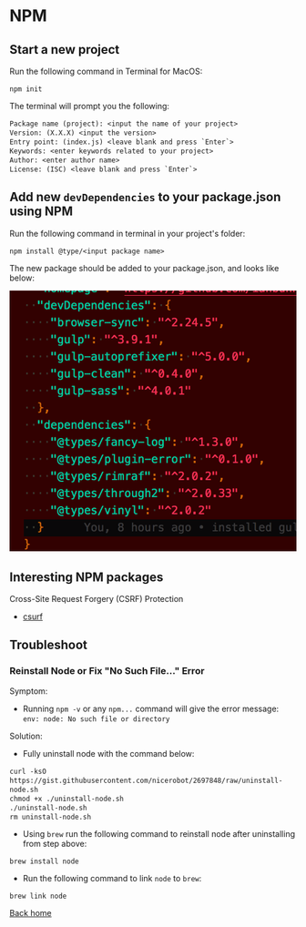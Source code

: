 # NPM

## Start a new project

Run the following command in Terminal for MacOS:

```shell
npm init
```

The terminal will prompt you the following:

```shell
Package name (project): <input the name of your project>
Version: (X.X.X) <input the version>
Entry point: (index.js) <leave blank and press `Enter`>
Keywords: <enter keywords related to your project>
Author: <enter author name>
License: (ISC) <leave blank and press `Enter`>
```

## Add new `devDependencies` to your package.json using NPM

Run the following command in terminal in your project's folder:

```shell
npm install @type/<input package name>
```

The new package should be added to your package.json, and looks like below:

![package-json-sample](./images/package-json-sample.png)

## Interesting NPM packages

Cross-Site Request Forgery (CSRF) Protection

- [csurf](https://www.npmjs.com/package/csurf)

## Troubleshoot

### Reinstall Node or Fix "No Such File..." Error

Symptom:

* Running `npm -v` or any `npm...` command will give the error message: `env: node: No such file or directory`

Solution:

* Fully uninstall node with the command below:

```shell
curl -ksO https://gist.githubusercontent.com/nicerobot/2697848/raw/uninstall-node.sh
chmod +x ./uninstall-node.sh
./uninstall-node.sh
rm uninstall-node.sh
```

* Using `brew` run the following command to reinstall node after uninstalling from step above:

```shell
brew install node
```

* Run the following command to link `node` to `brew`:

```shell
brew link node
```

[Back home](../README.md)
